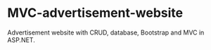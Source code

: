 # MVC-advertisement-website
Advertisement website with CRUD, database, Bootstrap and MVC in ASP.NET.
